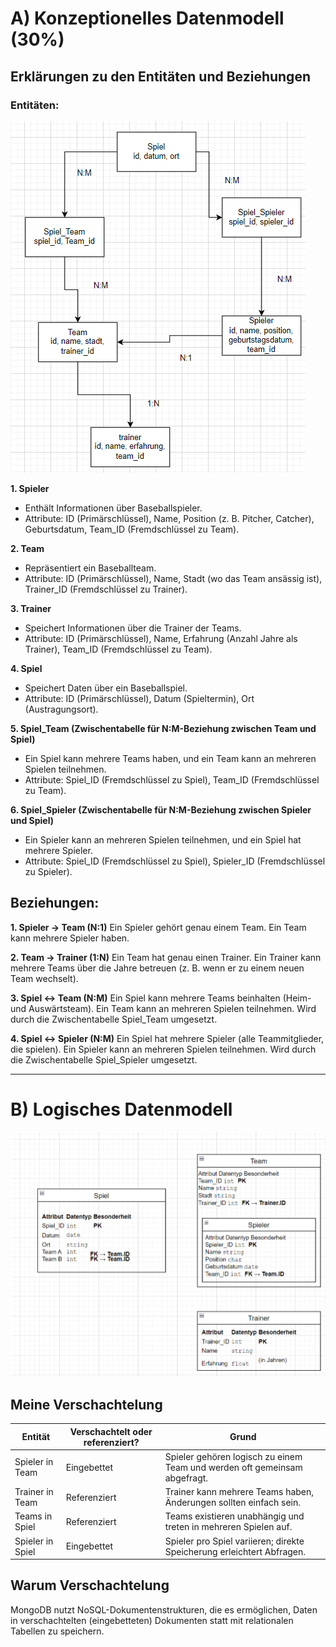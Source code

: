 # A) Konzeptionelles Datenmodell (30%)
## Erklärungen zu den Entitäten und Beziehungen
### Entitäten:

![Drawio](A.png)

**1. Spieler**
- Enthält Informationen über Baseballspieler.
- Attribute: ID (Primärschlüssel), Name, Position (z. B. Pitcher, Catcher), Geburtsdatum, Team_ID (Fremdschlüssel zu Team).

**2. Team**
- Repräsentiert ein Baseballteam.
- Attribute: ID (Primärschlüssel), Name, Stadt (wo das Team ansässig ist), Trainer_ID (Fremdschlüssel zu Trainer).

**3. Trainer**
- Speichert Informationen über die Trainer der Teams.
- Attribute: ID (Primärschlüssel), Name, Erfahrung (Anzahl Jahre als Trainer), Team_ID (Fremdschlüssel zu Team).

**4. Spiel**
- Speichert Daten über ein Baseballspiel.
- Attribute: ID (Primärschlüssel), Datum (Spieltermin), Ort (Austragungsort).

**5. Spiel_Team (Zwischentabelle für N:M-Beziehung zwischen Team und Spiel)**
- Ein Spiel kann mehrere Teams haben, und ein Team kann an mehreren Spielen teilnehmen.
- Attribute: Spiel_ID (Fremdschlüssel zu Spiel), Team_ID (Fremdschlüssel zu Team).

**6. Spiel_Spieler (Zwischentabelle für N:M-Beziehung zwischen Spieler und Spiel)**
- Ein Spieler kann an mehreren Spielen teilnehmen, und ein Spiel hat mehrere Spieler.
- Attribute: Spiel_ID (Fremdschlüssel zu Spiel), Spieler_ID (Fremdschlüssel zu Spieler).

## Beziehungen:

**1. Spieler → Team (N:1)**
Ein Spieler gehört genau einem Team.
Ein Team kann mehrere Spieler haben.

**2. Team → Trainer (1:N)**
Ein Team hat genau einen Trainer.
Ein Trainer kann mehrere Teams über die Jahre betreuen (z. B. wenn er zu einem neuen Team wechselt).

**3. Spiel ↔ Team (N:M)**
Ein Spiel kann mehrere Teams beinhalten (Heim- und Auswärtsteam).
Ein Team kann an mehreren Spielen teilnehmen.
Wird durch die Zwischentabelle Spiel_Team umgesetzt.

**4. Spiel ↔ Spieler (N:M)**
Ein Spiel hat mehrere Spieler (alle Teammitglieder, die spielen).
Ein Spieler kann an mehreren Spielen teilnehmen.
Wird durch die Zwischentabelle Spiel_Spieler umgesetzt.

---

# B) Logisches Datenmodell
![Drawio Logisch](B.png)

## Meine Verschachtelung

|Entität|	Verschachtelt oder referenziert?	|Grund|
| ----------- | ------------------ | ------------- |
|Spieler in Team|	Eingebettet	|Spieler gehören logisch zu einem Team und werden oft gemeinsam abgefragt.|
|Trainer in Team|	Referenziert|	Trainer kann mehrere Teams haben, Änderungen sollten einfach sein.|
|Teams in Spiel|	Referenziert|	Teams existieren unabhängig und treten in mehreren Spielen auf.|
|Spieler in Spiel|	Eingebettet|	Spieler pro Spiel variieren; direkte Speicherung erleichtert Abfragen.|


## Warum Verschachtelung
MongoDB nutzt NoSQL-Dokumentenstrukturen, die es ermöglichen, Daten in verschachtelten (eingebetteten) Dokumenten statt mit relationalen Tabellen zu speichern.